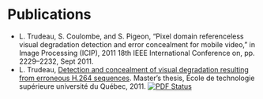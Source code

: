 # Publications
 * L. Trudeau, S. Coulombe, and S. Pigeon, “Pixel domain referenceless visual degradation detection and error concealment for mobile video,” in Image Processing (ICIP), 2011 18th IEEE International Conference on, pp. 2229–2232, Sept 2011.
 * L. Trudeau, [Detection and concealment of visual degradation resulting from erroneous H.264
sequences](https://www.sharelatex.com/github/repos/luctrudeau/Publications/builds/latest/output.pdf). Master’s thesis, École de technologie supérieure université du Québec, 2011. [![PDF Status](https://www.sharelatex.com/github/repos/luctrudeau/Publications/builds/latest/badge.svg)](https://www.sharelatex.com/github/repos/luctrudeau/Publications/builds/latest/output.pdf)
